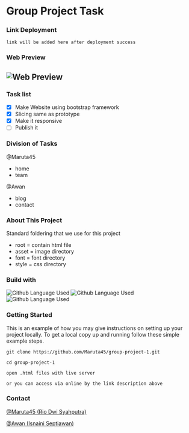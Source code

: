 <!-- @format -->

# Group Project Task

### Link Deployment

```
link will be added here after deployment success
```

### Web Preview

## ![Web Preview](https://user-images.githubusercontent.com/93312306/169782687-010e416d-cde8-490d-baa7-80028d8c7447.png)

### Task list

- [x] Make Website using bootstrap framework
- [x] Slicing same as prototype
- [x] Make it responsive
- [ ] Publish it

### Division of Tasks

@Maruta45

- home
- team

@Awan

- blog
- contact

### About This Project

Standard foldering that we use for this project

- root = contain html file
- asset = image directory
- font = font directory
- style = css directory

### Build with

![Github Language Used](https://img.shields.io/badge/1-Html_5-orange)
![Github Language Used](https://img.shields.io/badge/2-CSS-blue)
![Github Language Used](https://img.shields.io/badge/3-Bootstrap_5.2-blueviolet)

### Getting Started

This is an example of how you may give instructions on setting up your project locally. To get a local copy up and running follow these simple example steps.

```
git clone https://github.com/Maruta45/group-project-1.git
```

```
cd group-project-1
```

```
open .html files with live server
```

```
or you can access via online by the link description above
```

### Contact

[@Maruta45 (Rio Dwi Syahputra)](https://github.com/Maruta45)

[@Awan (Isnaini Septiawan)](https://github.com/isnainiseptiawan)
